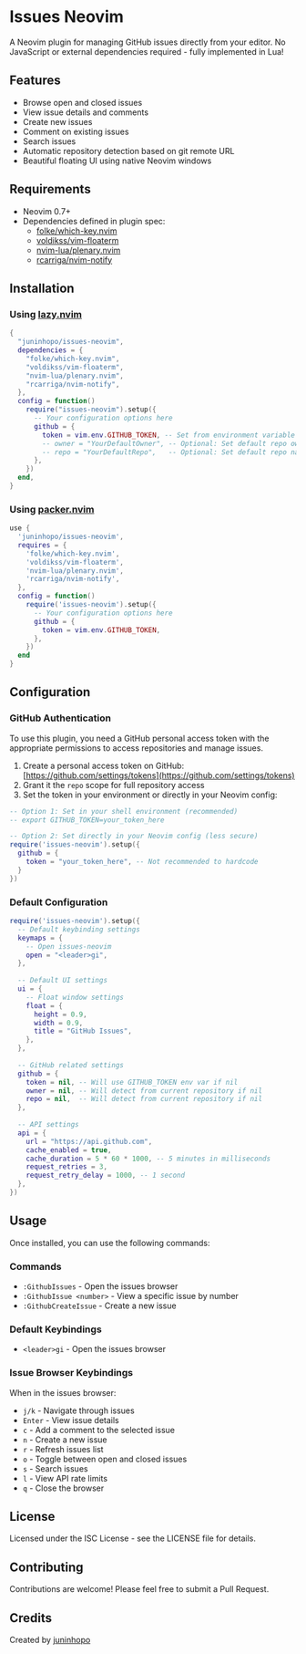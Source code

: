 # Issues Neovim

A Neovim plugin for managing GitHub issues directly from your editor. No JavaScript or external dependencies required - fully implemented in Lua!

## Features

- Browse open and closed issues
- View issue details and comments
- Create new issues
- Comment on existing issues
- Search issues
- Automatic repository detection based on git remote URL
- Beautiful floating UI using native Neovim windows

## Requirements

- Neovim 0.7+ 
- Dependencies defined in plugin spec:
  - [folke/which-key.nvim](https://github.com/folke/which-key.nvim)
  - [voldikss/vim-floaterm](https://github.com/voldikss/vim-floaterm)
  - [nvim-lua/plenary.nvim](https://github.com/nvim-lua/plenary.nvim)
  - [rcarriga/nvim-notify](https://github.com/rcarriga/nvim-notify)

## Installation

### Using [lazy.nvim](https://github.com/folke/lazy.nvim)

```lua
{
  "juninhopo/issues-neovim",
  dependencies = {
    "folke/which-key.nvim",
    "voldikss/vim-floaterm",
    "nvim-lua/plenary.nvim",
    "rcarriga/nvim-notify",
  },
  config = function()
    require("issues-neovim").setup({
      -- Your configuration options here
      github = {
        token = vim.env.GITHUB_TOKEN, -- Set from environment variable
        -- owner = "YourDefaultOwner", -- Optional: Set default repo owner
        -- repo = "YourDefaultRepo",   -- Optional: Set default repo name
      },
    })
  end,
}
```

### Using [packer.nvim](https://github.com/wbthomason/packer.nvim)

```lua
use {
  'juninhopo/issues-neovim',
  requires = {
    'folke/which-key.nvim',
    'voldikss/vim-floaterm',
    'nvim-lua/plenary.nvim',
    'rcarriga/nvim-notify',
  },
  config = function()
    require('issues-neovim').setup({
      -- Your configuration options here
      github = {
        token = vim.env.GITHUB_TOKEN,
      },
    })
  end
}
```

## Configuration

### GitHub Authentication

To use this plugin, you need a GitHub personal access token with the appropriate permissions to access repositories and manage issues.

1. Create a personal access token on GitHub: [https://github.com/settings/tokens](https://github.com/settings/tokens)
2. Grant it the `repo` scope for full repository access
3. Set the token in your environment or directly in your Neovim config:

```lua
-- Option 1: Set in your shell environment (recommended)
-- export GITHUB_TOKEN=your_token_here

-- Option 2: Set directly in your Neovim config (less secure)
require('issues-neovim').setup({
  github = {
    token = "your_token_here", -- Not recommended to hardcode
  }
})
```

### Default Configuration

```lua
require('issues-neovim').setup({
  -- Default keybinding settings
  keymaps = {
    -- Open issues-neovim
    open = "<leader>gi",
  },
  
  -- Default UI settings
  ui = {
    -- Float window settings
    float = {
      height = 0.9,
      width = 0.9,
      title = "GitHub Issues",
    },
  },
  
  -- GitHub related settings
  github = {
    token = nil, -- Will use GITHUB_TOKEN env var if nil
    owner = nil, -- Will detect from current repository if nil
    repo = nil,  -- Will detect from current repository if nil
  },
  
  -- API settings
  api = {
    url = "https://api.github.com",
    cache_enabled = true,
    cache_duration = 5 * 60 * 1000, -- 5 minutes in milliseconds
    request_retries = 3,
    request_retry_delay = 1000, -- 1 second
  },
})
```

## Usage

Once installed, you can use the following commands:

### Commands

- `:GithubIssues` - Open the issues browser
- `:GithubIssue <number>` - View a specific issue by number
- `:GithubCreateIssue` - Create a new issue

### Default Keybindings

- `<leader>gi` - Open the issues browser

### Issue Browser Keybindings

When in the issues browser:

- `j/k` - Navigate through issues
- `Enter` - View issue details
- `c` - Add a comment to the selected issue
- `n` - Create a new issue
- `r` - Refresh issues list
- `o` - Toggle between open and closed issues
- `s` - Search issues
- `l` - View API rate limits
- `q` - Close the browser

## License

Licensed under the ISC License - see the LICENSE file for details.

## Contributing

Contributions are welcome! Please feel free to submit a Pull Request.

## Credits

Created by [juninhopo](https://github.com/juninhopo)
